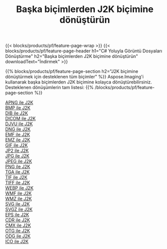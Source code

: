 ﻿---
title: Başka biçimlerden J2K biçimine dönüştürün 
weight: 3920
url: /tr/java/conversion/to/j2k 
lang: tr
langdirlevel: 2
locales: zh-hans,ja,it,ru,de,es,fr,nl,id,lt,pl,pt,vi,tr,ko,zh-hant,ar,hi,th,sv,cs,uk,he
description: Aspose.Imaging'i kullanarak başka biçimlerden J2K biçimine kolayca dönüştürebilirsiniz
---

{{< blocks/products/pf/feature-page-wrap >}}
{{< blocks/products/pf/feature-page-header h1="C# Yoluyla Görüntü Dosyaları Dönüştürme" h2="Başka biçimlerden J2K biçimine dönüştürün" downloadText="İndirmek" >}}


{{% blocks/products/pf/feature-page-section  h2="J2K biçimine dönüştürmek için desteklenen tüm biçimler" %}}
Aspose.Imaging'i kullanarak başka biçimlerden J2K biçimine kolayca dönüştürebilirsiniz.
<br/>
Desteklenen dönüşümlerin tam listesi:
{{% /blocks/products/pf/feature-page-section %}}
<div class="container-fluid productfamilypage bg-gray">
    <div class="convertypes bg-gray agp-content section">
        <div class="container">
		<div class="row other-converters">
		    <div class='col-md-2 other-converter remove-lp remove-rp'><a href="/imaging/tr/java/conversion/apng-to-j2k" >APNG ile J2K</a></div>
<div class='col-md-2 other-converter remove-lp remove-rp'><a href="/imaging/tr/java/conversion/bmp-to-j2k" >BMP ile J2K</a></div>
<div class='col-md-2 other-converter remove-lp remove-rp'><a href="/imaging/tr/java/conversion/dib-to-j2k" >DIB ile J2K</a></div>
<div class='col-md-2 other-converter remove-lp remove-rp'><a href="/imaging/tr/java/conversion/dicom-to-j2k" >DICOM ile J2K</a></div>
<div class='col-md-2 other-converter remove-lp remove-rp'><a href="/imaging/tr/java/conversion/djvu-to-j2k" >DJVU ile J2K</a></div>
<div class='col-md-2 other-converter remove-lp remove-rp'><a href="/imaging/tr/java/conversion/dng-to-j2k" >DNG ile J2K</a></div>
<div class='col-md-2 other-converter remove-lp remove-rp'><a href="/imaging/tr/java/conversion/emf-to-j2k" >EMF ile J2K</a></div>
<div class='col-md-2 other-converter remove-lp remove-rp'><a href="/imaging/tr/java/conversion/emz-to-j2k" >EMZ ile J2K</a></div>
<div class='col-md-2 other-converter remove-lp remove-rp'><a href="/imaging/tr/java/conversion/gif-to-j2k" >GIF ile J2K</a></div>
<div class='col-md-2 other-converter remove-lp remove-rp'><a href="/imaging/tr/java/conversion/jp2-to-j2k" >JP2 ile J2K</a></div>
<div class='col-md-2 other-converter remove-lp remove-rp'><a href="/imaging/tr/java/conversion/jpg-to-j2k" >JPG ile J2K</a></div>
<div class='col-md-2 other-converter remove-lp remove-rp'><a href="/imaging/tr/java/conversion/jpeg-to-j2k" >JPEG ile J2K</a></div>
<div class='col-md-2 other-converter remove-lp remove-rp'><a href="/imaging/tr/java/conversion/png-to-j2k" >PNG ile J2K</a></div>
<div class='col-md-2 other-converter remove-lp remove-rp'><a href="/imaging/tr/java/conversion/tga-to-j2k" >TGA ile J2K</a></div>
<div class='col-md-2 other-converter remove-lp remove-rp'><a href="/imaging/tr/java/conversion/tif-to-j2k" >TIF ile J2K</a></div>
<div class='col-md-2 other-converter remove-lp remove-rp'><a href="/imaging/tr/java/conversion/tiff-to-j2k" >TIFF ile J2K</a></div>
<div class='col-md-2 other-converter remove-lp remove-rp'><a href="/imaging/tr/java/conversion/webp-to-j2k" >WEBP ile J2K</a></div>
<div class='col-md-2 other-converter remove-lp remove-rp'><a href="/imaging/tr/java/conversion/wmf-to-j2k" >WMF ile J2K</a></div>
<div class='col-md-2 other-converter remove-lp remove-rp'><a href="/imaging/tr/java/conversion/wmz-to-j2k" >WMZ ile J2K</a></div>
<div class='col-md-2 other-converter remove-lp remove-rp'><a href="/imaging/tr/java/conversion/svg-to-j2k" >SVG ile J2K</a></div>
<div class='col-md-2 other-converter remove-lp remove-rp'><a href="/imaging/tr/java/conversion/svgz-to-j2k" >SVGZ ile J2K</a></div>
<div class='col-md-2 other-converter remove-lp remove-rp'><a href="/imaging/tr/java/conversion/eps-to-j2k" >EPS ile J2K</a></div>
<div class='col-md-2 other-converter remove-lp remove-rp'><a href="/imaging/tr/java/conversion/cdr-to-j2k" >CDR ile J2K</a></div>
<div class='col-md-2 other-converter remove-lp remove-rp'><a href="/imaging/tr/java/conversion/cmx-to-j2k" >CMX ile J2K</a></div>
<div class='col-md-2 other-converter remove-lp remove-rp'><a href="/imaging/tr/java/conversion/otg-to-j2k" >OTG ile J2K</a></div>
<div class='col-md-2 other-converter remove-lp remove-rp'><a href="/imaging/tr/java/conversion/odg-to-j2k" >ODG ile J2K</a></div>
<div class='col-md-2 other-converter remove-lp remove-rp'><a href="/imaging/tr/java/conversion/ico-to-j2k" >ICO ile J2K</a></div>
                </div>
        </div>
    </div>
</div>
<br/>

